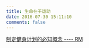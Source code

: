 ```yaml
---
title: 生命在于运动
date: 2016-07-30 15:11:10
comments: false
---
```


[制定健身计划的必知概念 ---- RM](http://dannyzhang.run/2017/03/13/workout1-rm/)
